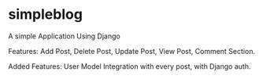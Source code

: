 # simpleblog

A simple Application Using Django

Features: Add Post, Delete Post, Update Post, View Post, Comment Section.

Added Features: User Model Integration with every post, with Django auth.   
